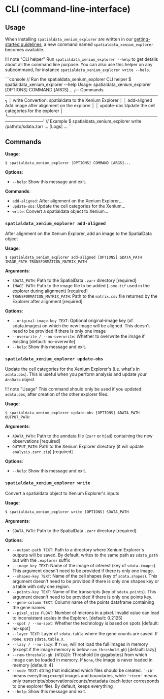 # CLI (command-line-interface)

## Usage

When installing `spatialdata_xenium_explorer` are written in our [getting-started guidelines](../getting_started), a new command named `spatialdata_xenium_explorer` becomes available.

!!! note "CLI helper"
    Run `spatialdata_xenium_explorer --help` to get details about all the command line purpose. You can also use this helper on any subcommand, for instance `spatialdata_xenium_explorer write --help`.

<div class="termy">
```console
// Run the spatialdata_xenium_explorer CLI helper
$ spatialdata_xenium_explorer --help
 Usage: spatialdata_xenium_explorer [OPTIONS] COMMAND [ARGS]...    
╭─ Commands ──────────────────────────────────────────────────╮
│ write        Convertion: spatialdata to the Xenium Explorer │
│ add-aligned  Add image after alignment on the explorer      │
│ update-obs   Update the cell categories for the explorer    │ 
╰─────────────────────────────────────────────────────────────╯
// Example
$ spatialdata_xenium_explorer write /path/to/sdata.zarr
... [Logs] ...
```
</div>

## Commands

**Usage**:

```console
$ spatialdata_xenium_explorer [OPTIONS] COMMAND [ARGS]...
```

**Options**:

* `--help`: Show this message and exit.

**Commands**:

* `add-aligned`: After alignment on the Xenium Explorer,...
* `update-obs`: Update the cell categories for the Xenium...
* `write`: Convert a spatialdata object to Xenium...

### `spatialdata_xenium_explorer add-aligned`

After alignment on the Xenium Explorer, add an image to the SpatialData object

**Usage**:

```console
$ spatialdata_xenium_explorer add-aligned [OPTIONS] SDATA_PATH IMAGE_PATH TRANSFORMATION_MATRIX_PATH
```

**Arguments**:

* `SDATA_PATH`: Path to the SpatialData `.zarr` directory  [required]
* `IMAGE_PATH`: Path to the image file to be added (`.ome.tif` used in the explorer during alignment)  [required]
* `TRANSFORMATION_MATRIX_PATH`: Path to the `matrix.csv` file returned by the Explorer after alignment  [required]

**Options**:

* `--original-image-key TEXT`: Optional original-image key (of sdata.images) on which the new image will be aligned. This doesn't need to be provided if there is only one image
* `--overwrite / --no-overwrite`: Whether to overwrite the image if existing  [default: no-overwrite]
* `--help`: Show this message and exit.

### `spatialdata_xenium_explorer update-obs`

Update the cell categories for the Xenium Explorer's (i.e. what's in `adata.obs`). This is useful when you perform analysis and update your `AnnData` object

!!! note "Usage"
    This command should only be used if you updated `adata.obs`, after creation of the other explorer files.

**Usage**:

```console
$ spatialdata_xenium_explorer update-obs [OPTIONS] ADATA_PATH OUTPUT_PATH
```

**Arguments**:

* `ADATA_PATH`: Path to the anndata file (`zarr` or `h5ad`) containing the new observations  [required]
* `OUTPUT_PATH`: Path to the Xenium Explorer directory (it will update `analysis.zarr.zip`)  [required]

**Options**:

* `--help`: Show this message and exit.

### `spatialdata_xenium_explorer write`

Convert a spatialdata object to Xenium Explorer's inputs

**Usage**:

```console
$ spatialdata_xenium_explorer write [OPTIONS] SDATA_PATH
```

**Arguments**:

* `SDATA_PATH`: Path to the SpatialData `.zarr` directory  [required]

**Options**:

* `--output-path TEXT`: Path to a directory where Xenium Explorer's outputs will be saved. By default, writes to the same path as `sdata_path` but with the `.explorer` suffix
* `--image-key TEXT`: Name of the image of interest (key of `sdata.images`). This argument doesn't need to be provided if there is only one image.
* `--shapes-key TEXT`: Name of the cell shapes (key of `sdata.shapes`). This argument doesn't need to be provided if there is only one shapes key or a table with only one region.
* `--points-key TEXT`: Name of the transcripts (key of `sdata.points`). This argument doesn't need to be provided if there is only one points key.
* `--gene-column TEXT`: Column name of the points dataframe containing the gene names
* `--pixel_size FLOAT`: Number of microns in a pixel. Invalid value can lead to inconsistent scales in the Explorer.  [default: 0.2125]
* `--spot / --no-spot`: Whether the technology is based on spots  [default: no-spot]
* `--layer TEXT`: Layer of `sdata.table` where the gene counts are saved. If `None`, uses `sdata.table.X`.
* `--lazy / --no-lazy`: If `True`, will not load the full images in memory (except if the image memory is below `ram_threshold_gb`)  [default: lazy]
* `--ram-threshold-gb INTEGER`: Threshold (in gygabytes) from which image can be loaded in memory. If `None`, the image is never loaded in memory  [default: 4]
* `--mode TEXT`: string that indicated which files should be created. `'-ib'` means everything except images and boundaries, while `'+tocm'` means only transcripts/observations/counts/metadata (each letter corresponds to one explorer file). By default, keeps everything
* `--help`: Show this message and exit.
